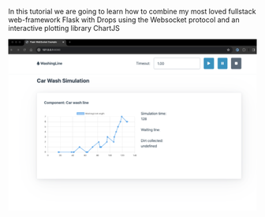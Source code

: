 In this tutorial we are going to learn how to combine my most loved fullstack web-framework Flask with Drops using the 
Websocket protocol and an interactive plotting library ChartJS

![washing_line_screenshot.png](assets%2Fwashing_line_screenshot.png)
